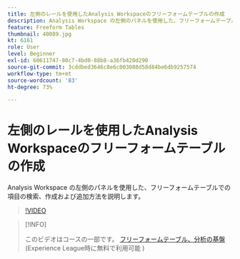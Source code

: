```yaml
---
title: 左側のレールを使用したAnalysis Workspaceのフリーフォームテーブルの作成
description: Analysis Workspace の左側のパネルを使用した、フリーフォームテーブルでの項目の検索、作成および追加方法を説明します。
feature: Freeform Tables
thumbnail: 40089.jpg
kt: 6161
role: User
level: Beginner
exl-id: 60611747-80c7-4bd0-88b8-a36fb420d290
source-git-commit: 3cddbed3646c8e6c003088d58d84be6db9257574
workflow-type: tm+mt
source-wordcount: '83'
ht-degree: 73%

---
```


# 左側のレールを使用したAnalysis Workspaceのフリーフォームテーブルの作成

Analysis Workspace の左側のパネルを使用した、フリーフォームテーブルでの項目の検索、作成および追加方法を説明します。

>[!VIDEO](https://video.tv.adobe.com/v/40089/?quality=12&learn=on)

>[!INFO]
>
> このビデオはコースの一部です。 [フリーフォームテーブル、分析の基盤](https://experienceleague.adobe.com/?recommended=Analytics-U-1-2020.3&amp;lang=ja)(Experience League時に無料で利用可能 )
